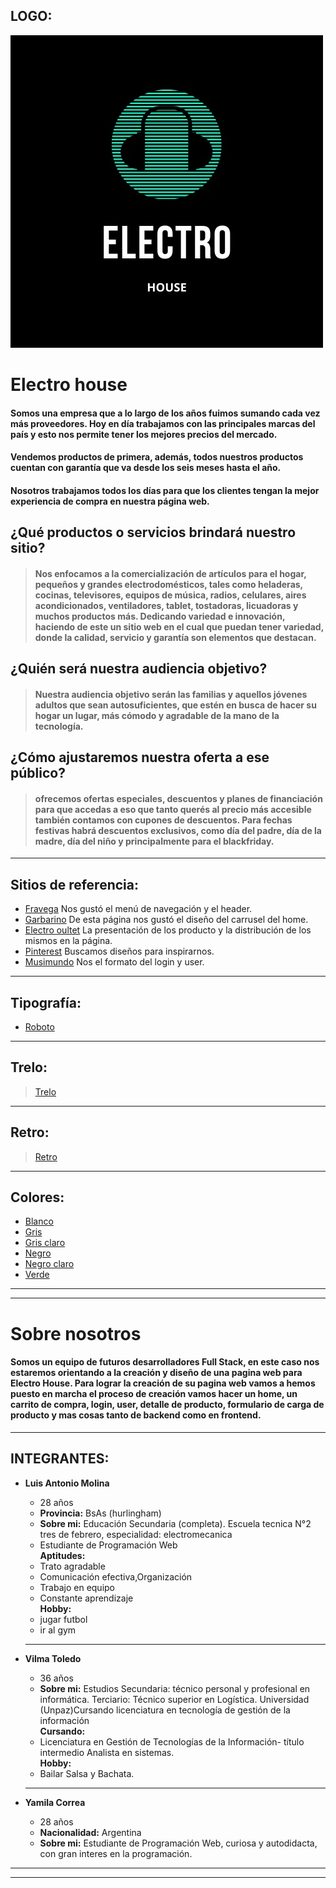 ## LOGO:

![Logo](desing/views/logo.jpeg "Logo de Electro House" ) 


# **Electro house**
#### Somos una empresa que a lo largo de los años fuimos sumando cada vez más proveedores. Hoy en día trabajamos con las principales marcas del país y esto nos permite tener los mejores precios del mercado.
#### Vendemos productos de primera, además, todos nuestros productos cuentan con garantía que va desde los seis meses hasta el año.  
#### Nosotros trabajamos todos los días para que los clientes tengan la mejor experiencia de compra en nuestra página web. 
##
## ¿Qué productos o servicios brindará nuestro sitio?
> #### Nos enfocamos a la comercialización de artículos para el hogar, pequeños y grandes electrodomésticos, tales como heladeras, cocinas, televisores, equipos de música, radios, celulares, aires acondicionados, ventiladores, tablet, tostadoras, licuadoras y muchos productos más. Dedicando variedad e innovación, haciendo de este un sitio web en el cual que puedan tener variedad, donde la calidad, servicio y garantía son elementos que destacan.

## ¿Quién será nuestra audiencia objetivo?
> #### Nuestra audiencia objetivo serán las familias y aquellos jóvenes adultos que sean autosuficientes, que estén en busca de hacer su hogar un lugar, más cómodo y agradable de la mano de la tecnología.

## ¿Cómo ajustaremos nuestra oferta a ese público?

> #### ofrecemos ofertas especiales, descuentos y planes de financiación para que accedas a eso que tanto querés al precio más accesible también contamos con cupones de descuentos. Para fechas festivas habrá descuentos exclusivos, como día del padre, día de la madre, día del niño y principalmente para el  blackfriday.

___
## Sitios de referencia:
* [Fravega](https://www.fravega.com/)  Nos gustó el menú de navegación y el header. 
* [Garbarino](https://www.garbarino.com/)  De esta página nos gustó el diseño del carrusel del home.
* [Electro oultet](https://electrooutlet.com.ar/)  La presentación de los producto y la distribución de los mismos en la página.
* [Pinterest](https://ar.pinterest.com/)  Buscamos diseños para inspirarnos.
* [Musimundo](https://www.musimundo.com/)  Nos el formato del login y user.
___
## Tipografía:
* [Roboto](https://fonts.google.com/specimen/Roboto#standard-styles)
---
## Trelo:
>[Trelo](https://trello.com/b/uDzyb6rF/grupo-4-c8)
___
## Retro:
> [Retro](/retro.md "retro" ) 
___
## Colores:
* [Blanco](/desing/views/paleta.jpg "FFFFFF" ) 
* [Gris](/desing/views/paleta.jpg "D6D5D5")
* [Gris claro](/desing/views/paleta.jpg "F6F6F6")
* [Negro](/desing/views/paleta.jpg "00000")
* [Negro claro](/desing/views/paleta.jpg "232323")
* [Verde](/desing/views/paleta.jpg "008F74")

___
___
# **Sobre nosotros** 
#### Somos un equipo de futuros desarrolladores Full Stack, en este caso nos estaremos orientando a la creación y diseño de una pagina web para **Electro House**. Para lograr la creación de su pagina web vamos a hemos puesto en marcha el proceso de creación vamos hacer un home, un carrito de compra, login, user, detalle de producto, formulario de carga de producto y mas cosas tanto de backend como en frontend. 
___
## INTEGRANTES:

* **Luis Antonio Molina**
    * 28 años  
    * **Provincia:** BsAs (hurlingham) 
    * **Sobre mi:** Educación Secundaria (completa). Escuela tecnica N°2 tres de febrero, especialidad: electromecanica 
    * Estudiante de Programación Web   
    **Aptitudes:**  
    * Trato agradable   
    * Comunicación efectiva,Organización
    * Trabajo en equipo  
    * Constante aprendizaje  
    **Hobby:**   
    * jugar futbol  
    * ir al gym  
    ___
* **Vilma Toledo**  
    * 36 años  
    * **Sobre mi:** Estudios Secundaria: técnico personal y profesional en informática. Terciario: Técnico superior en Logística. Universidad (Unpaz)Cursando licenciatura en tecnología de gestión de la información  
    **Cursando:**  
    * Licenciatura en Gestión de Tecnologías de la Información- título intermedio Analista en sistemas.   
    **Hobby:**  
     * Bailar Salsa y Bachata. 
    ___

* **Yamila Correa** 
    * 28 años  
    * **Nacionalidad:** Argentina
    * **Sobre mi:** Estudiante de Programación Web, curiosa y autodidacta, con gran interes en la programación.
___
___